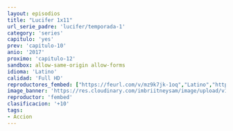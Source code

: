 ```yaml
---
layout: episodios
title: "Lucifer 1x11"
url_serie_padre: 'lucifer/temporada-1'
category: 'series'
capitulo: 'yes'
prev: 'capitulo-10'
anio: '2017'
proximo: 'capitulo-12'
sandbox: allow-same-origin allow-forms
idioma: 'Latino'
calidad: 'Full HD'
reproductores_fembed: ["https://feurl.com/v/mz9k7jk-1oq","Latino","https://feurl.com/v/8godr7d7pvy","Latino","https://fembad.net/v/6wx50c0eg5ynrq7","Latino"]
image_banner: 'https://res.cloudinary.com/imbriitneysam/image/upload/v1546476989/punisher-banner-min.jpg'
reproductor: 'fembed'
clasificacion: '+10'
tags:
- Accion
---
```












